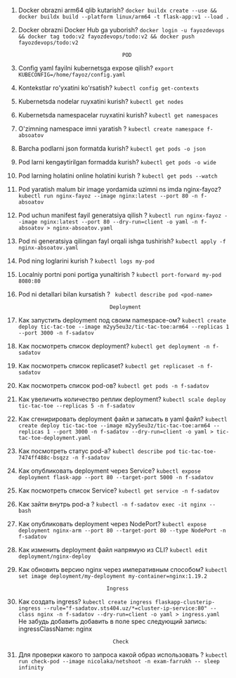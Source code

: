 
1) Docker obrazni arm64 qlib kutarish? ```docker buildx create --use && docker buildx build --platform linux/arm64 -t flask-app:v1 --load .```
2) Docker obrazni Docker Hub ga yuborish? ```docker login -u fayozdevops && docker tag todo:v2 fayozdevops/todo:v2 && docker push fayozdevops/todo:v2```
                                        
                                        
                                        POD


1) Config yaml fayilni kubernetsga expose qilish?  ```export KUBECONFIG=/home/fayoz/config.yaml```
2) Kontekstlar ro'yxatini ko'rsatish?  ```kubectl config get-contexts```
3) Kubernetsda nodelar ruyxatini kurish? ```kubectl get nodes```
4) Kubernetsda namespacelar ruyxatini kurish? ```kubectl get namespaces```
5) O'zimning namespace imni yaratish ? ```kubectl create namespace f-absoatov```
6) Barcha podlarni json formatda kurish? ```kubectl get pods -o json```
7) Pod larni kengaytirilgan formadda kurish? ```kubectl get pods -o wide```
8) Pod larning holatini online holatini kurish ? ```kubectl get pods --watch```
9) Pod yaratish malum bir image yordamida uzimni ns imda nginx-fayoz?  ```kubectl run nginx-fayoz --image nginx:latest --port 80 -n f-absoatov```
10) Pod uchun manifest fayil generatsiya qilish ? ```kubectl run nginx-fayoz --image nginx:latest --port 80 --dry-run=client -o yaml -n f-absoatov > nginx-absoatov.yaml```
11) Pod ni generatsiya qilingan fayl orqali ishga tushirish? ```kubectl apply -f nginx-absoatov.yaml```
12) Pod ning loglarini kurish ? ``` kubectl logs my-pod ```
13) Localniy portni poni portiga yunaltirish ? ``` kubectl port-forward my-pod 8080:80 ```
14) Pod ni detallari bilan kursatish ? ``` kubectl describe pod <pod-name>```

                                     Deployment
1) Как запустить deployment под своим namespace-ом?  ```kubectl create deploy tic-tac-toe --image m2yy5eu3z/tic-tac-toe:arm64 --replicas 1 --port 3000 -n f-sadatov```
2) Как посмотреть список deployment? ```kubectl get deployment -n f-sadatov```
3) Как посмотреть список replicaset? ```kubectl get replicaset -n f-sadatov```
4) Как посмотреть список pod-ов? ```kubectl get pods -n f-sadatov```
5) Как увеличить количество реплик deployment? ```kubectl scale deploy tic-tac-toe --replicas 5 -n f-sadatov```
6) Как сгенирировать deployment файл и записать в yaml файл? ```kubectl create deploy tic-tac-toe --image m2yy5eu3z/tic-tac-toe:arm64 --replicas 1 --port 3000 -n f-sadatov --dry-run=client -o yaml > tic-tac-toe-deployment.yaml```
7) Как посмотреть статус pod-a? ```kubectl describe pod tic-tac-toe-7474ff488c-bsqzz -n f-sadatov```
8) Как опубликовать deployment через Service? ```kubectl expose deployment flask-app --port 80 --target-port 5000 -n f-sadatov```
9) Как посмотреть список Service? ```kubectl get service -n f-sadatov```
10) Как зайти внутрь pod-a ? ```kubectl -n f-sadatov exec -it nginx -- bash```
11) Как опубликовать deployment через NodePort? ```kubectl expose deployment nginx-arm --port 80 --target-port 80 --type NodePort -n f-sadatov```
13) Как изменить deployment файл напрямую из CLI? ```kubectl edit deployment/nginx-deploy```
14) Как обновить версию nginx через императивным способом? ```kubectl set image deployment/my-deployment my-container=nginx:1.19.2```

                                    Ingress
1) Как создать ingress? ```kubectl create ingress flaskapp-clusterip-ingress --rule="f-sadatov.sts404.uz/*=cluster-ip-service:80" --class nginx -n f-sadatov --dry-run=client -o yaml > ingress.yaml```
   Не забудь добавить добавить в поле spec следующий запись:   ingressClassName: nginx

                                     Check
1) Для проверки какого то запроса какой образ использовать ? ```kubectl run check-pod --image nicolaka/netshoot -n exam-farrukh -- sleep infinity```
